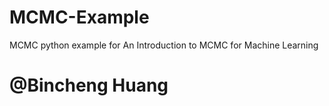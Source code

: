# MCMC-Example
MCMC python example for An Introduction to MCMC for Machine Learning
# @Bincheng Huang
